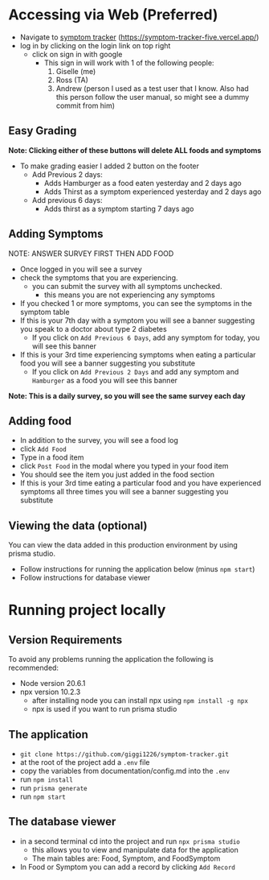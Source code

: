 # Accessing via Web (Preferred)
- Navigate to [symptom tracker](https://symptom-tracker-five.vercel.app/) (https://symptom-tracker-five.vercel.app/)
- log in by clicking on the login link on top right
  - click on sign in with google
    - This sign in will work with 1 of the following people:
      1. Giselle (me)
      2. Ross (TA)
      3. Andrew (person I used as a test user that I know. Also had this person follow the user manual, so might see a dummy commit from him)

## Easy Grading
**Note: Clicking either of these buttons will delete ALL foods and symptoms**
- To make grading easier I added 2 button on the footer
  - Add Previous 2 days:
    - Adds Hamburger as a food eaten yesterday and 2 days ago 
    - Adds Thirst as a symptom experienced yesterday and 2 days ago
  - Add previous 6 days:
    - Adds thirst as a symptom starting 7 days ago

## Adding Symptoms
NOTE:  ANSWER SURVEY FIRST THEN ADD FOOD
- Once logged in you will see a survey
- check the symptoms that you are experiencing.
  - you can submit the survey with all symptoms unchecked.
    - this means you are not experiencing any symptoms
- If you checked 1 or more symptoms, you can see the symptoms in the symptom table
- If this is your 7th day with a symptom you will see a banner suggesting you speak to a doctor about type 2 diabetes
  - If you click on `Add Previous 6 Days`, add any symptom for today, you will see this banner
- If this is your 3rd time experiencing symptoms when eating a particular food you will see a banner suggesting you substitute
  - If you click on `Add Previous 2 Days` and add any symptom and `Hamburger` as a food you will see this banner

**Note: This is a daily survey, so you will see the same survey each day**

## Adding food
- In addition to the survey, you will see a food log
- click `Add Food`
- Type in a food item
- click `Post Food` in the modal where you typed in your food item
- You should see the item you just added in the food section
- If this is your 3rd time eating a particular food and you have experienced symptoms all three times you will see a banner suggesting you substitute

## Viewing the data (optional)
You can view the data added in this production environment by using prisma studio.
- Follow instructions for running the application below (minus `npm start`)
- Follow instructions for database viewer

# Running project locally
## Version Requirements
To avoid any problems running the application the following is recommended:
- Node version 20.6.1
- npx version 10.2.3
  - after installing node you can install npx using `npm install -g npx`
  - npx is used if you want to run prisma studio

## The application
- `git clone https://github.com/giggi1226/symptom-tracker.git`
- at the root of the project add a `.env` file
- copy the variables from documentation/config.md into the `.env`
- run `npm install`
- run `prisma generate`
- run `npm start`

## The database viewer
- in a second terminal cd into the project and run `npx prisma studio`
  - this allows you to view and manipulate data for the application
  - The main tables are: Food, Symptom, and FoodSymptom
- In Food or Symptom you can add a record by clicking `Add Record`

